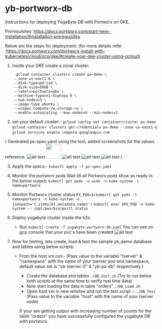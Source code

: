 # yb-portworx-db
Instructions for deploying YugaByte DB with Portworx on GKE.

Prerequisites: https://docs.portworx.com/start-here-installation/#installation-prerequisites

Below are the steps for deployment:
 (for more details refer :https://docs.portworx.com/portworx-install-with-kubernetes/cloud/gcp/gke/#create-your-gke-cluster-using-gcloud)

1. Inside your GKE create a zonal cluster:
```
     gcloud container clusters create px-demo \ 
    --zone us-east1-b \
    --disk-type=pd-ssd \
    --disk-size=50GB \
    --labels=portworx=gke \
    --machine-type=n1-highcpu-8 \
    --num-nodes=3 \
    --image-type ubuntu \
    --scopes compute-rw,storage-ro \
    --enable-autoscaling --max-nodes=6 --min-nodes=3
```

2. set your default cluster:-
``` gcloud config set container/cluster px-demo ```
``` gcloud container clusters get-credentials px-demo --zone us-east1-b ```
``` gcloud services enable compute.googleapis.com ```

 ( Generated px-spec.yaml using the tool, added screenshots for the values reference.
![alt text](https://github.com/infracloudio/yb-portworx-db/blob/development/Images/basic.png)
<img src="https://github.com/infracloudio/yb-portworx-db/blob/development/Images/basic.png" width="48">
![alt text](https://github.com/infracloudio/yb-portworx-db/blob/development/Images/Network.png)
![alt text](https://github.com/infracloudio/yb-portworx-db/blob/development/Images/Storage.png)
![alt text](https://github.com/infracloudio/yb-portworx-db/blob/development/Images/Customize.png)
 )
 
3. Apply the specs:-
``` kubectl apply -f px-spec.yaml ```

4. Monitor the portworx pods
Wait till all Portworx pods show as ready in the below output:
``` kubectl get pods -o wide -n kube-system -l name=portworx ```

5. Monitor Portworx cluster status
``` PX_POD=$(kubectl get pods -l name=portworx -n kube-system -o jsonpath='{.items[0].metadata.name}') ```
``` kubectl exec $PX_POD -n kube-system -- /opt/pwx/bin/pxctl status ```


6. Deploy yugabyte cluster inside the k3s:
    * Run ``` kubectl create -f yugabyte-portworx-db.yaml ```
You can see on gcp console that your pvc's have been created
![alt text](https://github.com/infracloudio/yb-portworx-db/blob/development/Images/pvc.png)

7. Now for testing, lets create, load & test the sample yb_demo database and tables using below scripts:
    * From the host vm run:-
    (Pass value to the variable "tserver" & "namespace" with the name of your tserver pod and namespace, default value set is "yb-tserver-0" & "yb-px-db" respectively.)
        * Create the database and tables
        ``` ./DB_Init.sh ``` 
        (Try to run below both scripts at the same time to verify real time data)
        * Now start loading the data in table "orders" 
        ``` ./DB_Load.sh ```
        * Open host vm in new window and run the test script :-
        ``` ./DB_Test ``` 
        (Pass value to the variable "host" with the name of your tserver node)
        
        If your are getting output with increasing number of counts for the table "orders" you have successfully configured the yugabyte DB with portworx.
